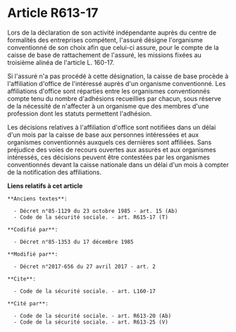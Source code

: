# Article R613-17

Lors de la déclaration de son activité indépendante auprès du centre de formalités des entreprises compétent, l'assuré
désigne l'organisme conventionné de son choix afin que celui-ci assure, pour le compte de la caisse de base de rattachement
de l'assuré, les missions fixées au troisième alinéa de l'article L. 160-17. 

Si l'assuré n'a pas procédé à cette désignation, la caisse de base procède à l'affiliation d'office de l'intéressé auprès
d'un organisme conventionné. Les affiliations d'office sont réparties entre les organismes conventionnés compte tenu du
nombre d'adhésions recueillies par chacun, sous réserve de la nécessité de n'affecter à un organisme que des membres d'une
profession dont les statuts permettent l'adhésion. 

Les décisions relatives à l'affiliation d'office sont notifiées dans un délai d'un mois par la caisse de base aux personnes
intéressées et aux organismes conventionnés auxquels ces dernières sont affiliées. Sans préjudice des voies de recours
ouvertes aux assurés et aux organismes intéressés, ces décisions peuvent être contestées par les organismes conventionnés
devant la caisse nationale dans un délai d'un mois à compter de la notification des affiliations.

**Liens relatifs à cet article**

	**Anciens textes**:

	  - Décret n°85-1129 du 23 octobre 1985 - art. 15 (Ab)
	  - Code de la sécurité sociale. - art. R615-17 (T)

	**Codifié par**:

	  - Décret n°85-1353 du 17 décembre 1985

	**Modifié par**:

	  - Décret n°2017-656 du 27 avril 2017 - art. 2

	**Cite**:

	  - Code de la sécurité sociale. - art. L160-17

	**Cité par**:

	  - Code de la sécurité sociale. - art. R613-20 (Ab)
	  - Code de la sécurité sociale. - art. R613-25 (V)
